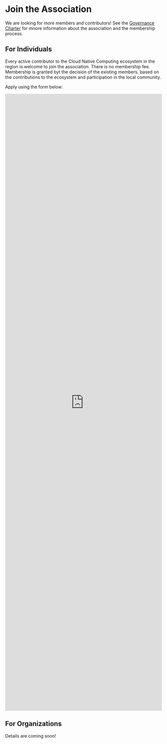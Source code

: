 # Join the Association

We are looking for more members and contributors!
See the [Governance Charter](../governance/association/charter) for mnore information about the association and the membership process.

## For Individuals

Every active contributor to the Cloud Native Computing ecosystem in the region is welcome to join the association.
There is no membership fee.
Membership is granted byt the decision of the existing members.
based on the contributions to the ecosystem and participation in the local community.

Apply using the form below:

<iframe src="https://docs.google.com/forms/d/e/1FAIpQLSco8f7bM3GvNdqiT5AZW4lmQ7lKCHYibuXoSvYbc30dZIajbw/viewform?embedded=true" width="100%" height="1981" frameborder="0" marginheight="0" marginwidth="0">Loading…</iframe>

## For Organizations

Details are coming soon!
